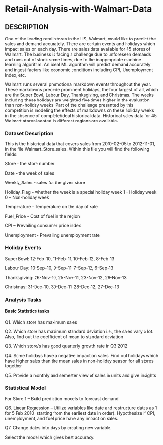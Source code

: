 # Retail-Analysis-with-Walmart-Data

## DESCRIPTION

One of the leading retail stores in the US, Walmart, would like to predict the sales and demand accurately. There are certain events and holidays which    impact sales on each day. There are sales data available for 45 stores of Walmart. The business is facing a challenge due to unforeseen demands and        runs out of stock some times, due to the inappropriate machine learning algorithm. An ideal ML algorithm will predict demand accurately and ingest          factors like economic conditions including CPI, Unemployment Index, etc.

Walmart runs several promotional markdown events throughout the year. These markdowns precede prominent holidays, the four largest of all, which are the Super Bowl, Labour Day, Thanksgiving, and Christmas. The weeks including these holidays are weighted five times higher in the evaluation than non-holiday weeks. Part of the challenge presented by this competition is modeling the effects of markdowns on these holiday weeks in the absence of complete/ideal historical data. Historical sales data for 45 Walmart stores located in different regions are available.

### Dataset Description

This is the historical data that covers sales from 2010-02-05 to 2012-11-01, in the file Walmart_Store_sales. Within this file you will find the following fields:

Store - the store number 

Date - the week of sales

Weekly_Sales -  sales for the given store

Holiday_Flag - whether the week is a special holiday week 1 – Holiday week 0 – Non-holiday week

Temperature - Temperature on the day of sale

Fuel_Price - Cost of fuel in the region

CPI – Prevailing consumer price index

Unemployment - Prevailing unemployment rate

### Holiday Events

Super Bowl: 12-Feb-10, 11-Feb-11, 10-Feb-12, 8-Feb-13

Labour Day: 10-Sep-10, 9-Sep-11, 7-Sep-12, 6-Sep-13

Thanksgiving: 26-Nov-10, 25-Nov-11, 23-Nov-12, 29-Nov-13

Christmas: 31-Dec-10, 30-Dec-11, 28-Dec-12, 27-Dec-13

### Analysis Tasks

#### Basic Statistics tasks

Q1. Which store has maximum sales

Q2. Which store has maximum standard deviation i.e., the sales vary a lot. Also, find out the coefficient of mean to standard deviation

Q3. Which store/s has good quarterly growth rate in Q3’2012

Q4. Some holidays have a negative impact on sales. Find out holidays which have higher sales than the mean sales in non-holiday season for all stores together

Q5. Provide a monthly and semester view of sales in units and give insights

### Statistical Model

For Store 1 – Build  prediction models to forecast demand

Q6. Linear Regression – Utilize variables like date and restructure dates as 1 for 5 Feb 2010 (starting from the earliest date in order). Hypothesize if CPI, unemployment, and fuel price have any impact on sales.

Q7. Change dates into days by creating new variable.

Select the model which gives best accuracy.
